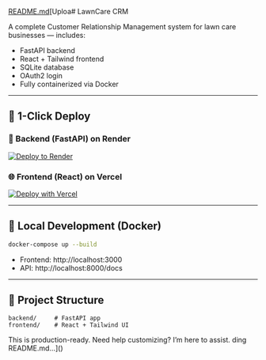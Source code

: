 [README.md](https://github.com/user-attachments/files/21162982/README.md)[Uploa# LawnCare CRM

A complete Customer Relationship Management system for lawn care businesses — includes:
- FastAPI backend
- React + Tailwind frontend
- SQLite database
- OAuth2 login
- Fully containerized via Docker

---

## 🚀 1-Click Deploy

### 🔧 Backend (FastAPI) on Render  
[![Deploy to Render](https://render.com/images/deploy-to-render-button.svg)](https://render.com/deploy)

### 🌐 Frontend (React) on Vercel  
[![Deploy with Vercel](https://vercel.com/button)](https://vercel.com/import/project)

---

## 🐳 Local Development (Docker)

```bash
docker-compose up --build
```

- Frontend: http://localhost:3000  
- API: http://localhost:8000/docs

---

## 📂 Project Structure

```
backend/     # FastAPI app
frontend/    # React + Tailwind UI
```

This is production-ready. Need help customizing? I’m here to assist.
ding README.md…]()
